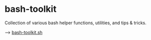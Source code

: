 # bash-toolkit

Collection of various bash helper functions, utilities, and tips & tricks.

--> [bash-toolkit.sh](/toolkit.sh)
